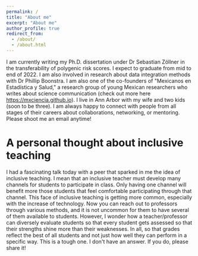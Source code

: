 ```yaml
---
permalink: /
title: "About me"
excerpt: "About me"
author_profile: true
redirect_from: 
  - /about/
  - /about.html
---
```


I am currently writing my Ph.D. dissertation under Dr Sebastian Zöllner in the transferability of polygenic risk scores. I expect to graduate from mid to end of 2022. I am also involved in research about data integration methods with Dr Phillip Boonstra. I am also one of the co-founders of "Mexicanos en Estadística y Salud," a research group of young Mexican researchers who writes about science communication (check out more here https://mxciencia.github.io). I live in Ann Arbor with my wife and two kids (soon to be three). I am always happy to connect with people from all stages of their careers about collaborations, networking, or mentoring. Please shoot me an email anytime! 

A personal thought about inclusive teaching
======
I had a fascinating talk today with a peer that sparked in me the idea of inclusive teaching. I mean that an inclusive teacher must develop many channels for students to participate in class. Only having one channel will benefit more those students that feel comfortable participating through that channel. This face of inclusive teaching is getting more common, especially with the increase of technology. Now you can reach out to professors through various methods, and it is not uncommon for them to have several of them available to students. However, I wonder how a teacher/professor can diversely evaluate students so that every student gets assessed so that their strengths shine more than their weaknesses. In all, so that grades reflect the best of all students and not just how well they can perform in a specific way. This is a tough one. I don't have an answer. If you do, please share it!
